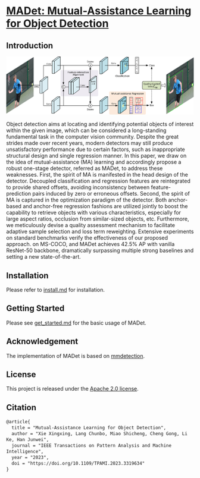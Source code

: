 # [MADet: Mutual-Assistance Learning for Object Detection](https://ieeexplore.ieee.org/abstract/document/10265160)

## Introduction

![demo image](resources/madet.jpg)

Object detection aims at locating and identifying potential objects of interest within the given image, 
which can be considered a long-standing fundamental task in the computer vision community. Despite the 
great strides made over recent years, modern detectors may still produce unsatisfactory performance due 
to certain factors, such as inappropriate structural design and single regression manner. In this paper, 
we draw on the idea of mutual-assistance (MA) learning and accordingly propose a robust one-stage detector, 
referred as MADet, to address these weaknesses. First, the spirit of MA is manifested in the head design 
of the detector. Decoupled classification and regression features are reintegrated to provide shared offsets, 
avoiding inconsistency between feature-prediction pairs induced by zero or erroneous offsets. Second, the spirit 
of MA is captured in the optimization paradigm of the detector. Both anchor-based and anchor-free regression 
fashions are utilized jointly to boost the capability to retrieve objects with various characteristics, especially for 
large aspect ratios, occlusion from similar-sized objects, etc. Furthermore, we meticulously devise a quality 
assessment mechanism to facilitate adaptive sample selection and loss term reweighting. Extensive experiments on
standard benchmarks verify the effectiveness of our proposed approach. on MS-COCO, and MADet achieves 42.5% AP 
with vanilla ResNet-50 backbone, dramatically surpassing multiple strong baselines and setting a new state-of-the-art.

## Installation

Please refer to [install.md](docs/install.md) for installation.

## Getting Started

Please see [get_started.md](docs/get_started.md) for the basic usage of MADet.

## Acknowledgement

The implementation of MADet is based on [mmdetection](https://github.com/open-mmlab/mmdetection).

## License

This project is released under the [Apache 2.0 license](LICENSE).

## Citation
```
@article{
  title = "Mutual-Assistance Learning for Object Detection",
  author = "Xie Xingxing, Lang Chunbo, Miao Shicheng, Cheng Gong, Li Ke, Han Junwei",
  journal = "IEEE Transactions on Pattern Analysis and Machine Intelligence",
  year = "2023",
  doi = "https://doi.org/10.1109/TPAMI.2023.3319634"
}
```